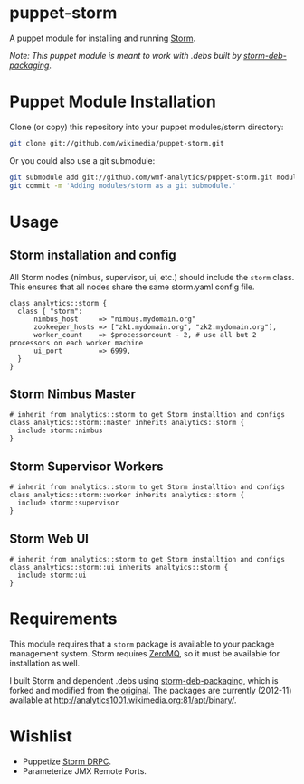 # puppet-storm
A puppet module for installing and running [Storm](http://storm-project.net/).

_Note: This puppet module is meant to work with .debs built by [storm-deb-packaging](https://github.com/wmf-analytics/storm-deb-packaging)_.

# Puppet Module Installation
Clone (or copy) this repository into your puppet modules/storm directory:
```bash
git clone git://github.com/wikimedia/puppet-storm.git
```

Or you could also use a git submodule:
```bash
git submodule add git://github.com/wmf-analytics/puppet-storm.git modules/storm
git commit -m 'Adding modules/storm as a git submodule.'
```

# Usage
## Storm installation and config
All Storm nodes (nimbus, supervisor, ui, etc.) should
include the ```storm``` class.  This ensures that all
nodes share the same storm.yaml config file.

```puppet
class analytics::storm {
  class { "storm":
      nimbus_host     => "nimbus.mydomain.org"
      zookeeper_hosts => ["zk1.mydomain.org", "zk2.mydomain.org"],
      worker_count    => $processorcount - 2, # use all but 2 processors on each worker machine
      ui_port         => 6999,
  }
}
```

## Storm Nimbus Master
```puppet
# inherit from analytics::storm to get Storm installtion and configs
class analytics::storm::master inherits analytics::storm {
  include storm::nimbus
}
```

## Storm Supervisor Workers
```puppet
# inherit from analytics::storm to get Storm installtion and configs
class analytics::storm::worker inherits analytics::storm {
  include storm::supervisor
}
```

## Storm Web UI
```puppet
# inherit from analytics::storm to get Storm installtion and configs
class analytics::storm::ui inherits analtyics::storm {
  include storm::ui
}
```

# Requirements
This module requires that a ```storm``` package is available to your package
management system.  Storm requires [ZeroMQ](http://www.zeromq.org/), so it
must be available for installation as well.

I built Storm and dependent .debs using [storm-deb-packaging](https://github.com/wmf-analytics/storm-deb-packaging),
which is forked and modified from the [original](https://github.com/phobos182/storm-deb-packaging).
The packages are currently (2012-11) available at http://analytics1001.wikimedia.org:81/apt/binary/.

# Wishlist
- Puppetize [Storm DRPC](https://github.com/nathanmarz/storm/wiki/Distributed-RPC).
- Parameterize JMX Remote Ports.
